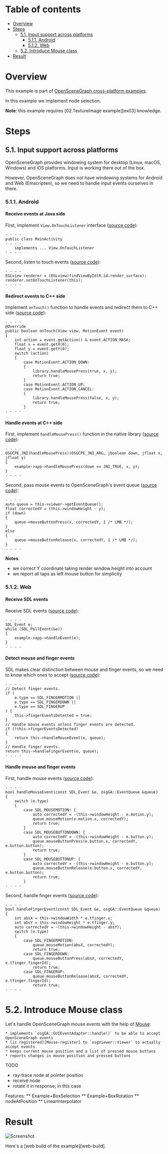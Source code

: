 
# Table of contents

* [Overview](#overview)
* [Steps](#steps)
    * [5.1. Input support across platforms](#input-support)
        * [5.1.1. Android](#input-android)
        * [5.1.2. Web](#input-web)
    * [5.2. Introduce Mouse class](#mouse)
* [Result](#result)

<a name="overview"/>

# Overview

This example is part of [OpenSceneGraph cross-platform examples][osgcpe].

In this example we implement node selection.

**Note**: this example requires [02.TextureImage example][ex03] knowledge.

<a name="steps"/>

# Steps

<a name="input-support"/>

## 5.1. Input support across platforms

OpenSceneGraph provides windowing system for desktop (Linux, macOS, Windows)
and iOS platforms. Input is working there out of the box.

However, OpenSceneGraph does not have windowing systems for Android and Web
(Emscripten), so we need to handle input events ourselves in there.

### 5.1.1. Android

#### Receive events at Java side

First, implement `View.OnTouchListener` interface
([source code][android-receive-events-if]):

```
- - - -
public class MainActivity
- - - -
    implements ... View.OnTouchListener
- - - -
```

Second, listen to touch events ([source code][android-receive-events-listen]):

```
- - - -
EGLview renderer = (EGLview)findViewById(R.id.render_surface);
renderer.setOnTouchListener(this);
- - - -
```

#### Redirect events to C++ side

Implement `onTouch()` function to handle events and redirect them to C++ side
([source code][android-redirect-events]):

```
- - - -
@Override
public boolean onTouch(View view, MotionEvent event)
{
    int action = event.getAction() & event.ACTION_MASK;
    float x = event.getX(0);
    float y = event.getY(0);
    switch (action)
    {
        case MotionEvent.ACTION_DOWN:
        {
            library.handleMousePress(true, x, y);
            return true;
        }
        case MotionEvent.ACTION_UP:
        case MotionEvent.ACTION_CANCEL:
        {
            library.handleMousePress(false, x, y);
            return true;
        }
- - - -
```

#### Handle events at C++ side

First, implement `handleMousePress()` function in the native library
([source code][android-receive-events-native]):

```
- - - -
OSGCPE_JNI(handleMousePress)(OSGCPE_JNI_ARG, jboolean down, jfloat x, jfloat y)
{
    example->app->handleMousePress(down == JNI_TRUE, x, y);
}
- - - -
```

Second, pass mouse events to OpenSceneGraph's event queue
([source code][android-pass-events]):

```
- - - -
auto queue = this->viewer->getEventQueue();
float correctedY = (this->windowHeight - y);
if (down)
{
    queue->mouseButtonPress(x, correctedY, 1 /* LMB */);
}
else
{
    queue->mouseButtonRelease(x, correctedY, 1 /* LMB */);
}
- - - -
```

**Notes**:

* we correct Y coordinate taking render window height into account
* we report all taps as left mouse button for simplicity

### 5.1.2. Web

#### Receive SDL events

Receive SDL events ([source code][web-receive-events]):

```
- - - -
SDL_Event e;
while (SDL_PollEvent(&e))
{
    example->app->handleEvent(e);
}
- - - -
```

#### Detect mouse and finger events

SDL makes clear distinction between mouse and finger events, so we need to
know which ones to accept ([source code][web-detect-event-source]):

```
- - - -
// Detect finger events.
if (
    e.type == SDL_FINGERMOTION ||
    e.type == SDL_FINGERDOWN ||
    e.type == SDL_FINGERUP
) {
    this->fingerEventsDetected = true;
}
// Handle mouse events unless finger events are detected.
if (!this->fingerEventsDetected)
{
    return this->handleMouseEvent(e, queue);
}
// Handle finger events.
return this->handleFingerEvent(e, queue);
- - - -
```

#### Handle mouse and finger events

First, handle mouse events ([source code][web-handle-mouse-events]):

```
- - - -
bool handleMouseEvent(const SDL_Event &e, osgGA::EventQueue &queue)
{
    switch (e.type)
    {
        case SDL_MOUSEMOTION: {
            auto correctedY = -(this->windowHeight - e.motion.y);
            queue.mouseMotion(e.motion.x, correctedY);
            return true;
        }
        case SDL_MOUSEBUTTONDOWN: {
            auto correctedY = -(this->windowHeight - e.button.y);
            queue.mouseButtonPress(e.button.x, correctedY, e.button.button);
            return true;
        }
        case SDL_MOUSEBUTTONUP: {
            auto correctedY = -(this->windowHeight - e.button.y);
            queue.mouseButtonRelease(e.button.x, correctedY, e.button.button);
            return true;
        }
- - - -
```

Second, handle finger events ([source code][web-handle-finger-events]):

```
- - - -
bool handleFingerEvent(const SDL_Event &e, osgGA::EventQueue &queue)
{
    int absX = this->windowWidth * e.tfinger.x;
    int absY = this->windowHeight * e.tfinger.y;
    auto correctedY = -(this->windowHeight - absY);
    switch (e.type)
    {
        case SDL_FINGERMOTION:
            queue.mouseMotion(absX, correctedY);
            return true;
        case SDL_FINGERDOWN:
            queue.mouseButtonPress(absX, correctedY, e.tfinger.fingerId);
            return true;
        case SDL_FINGERUP:
            queue.mouseButtonRelease(absX, correctedY, e.tfinger.fingerId);
            return true;
- - - -
```

<a name="mouse"/>

# 5.2. Introduce Mouse class

Let's handle OpenSceneGraph mouse events with the help of
[Mouse][Mouse]:

    * implements `osgGA::GUIEventAdapter::handle()` to be able to accept OpenSceneGraph events
    * [is registered][Mouse-register] to `osgViewer::Viewer` to actually accept events
    * keeps current mouse position and a list of pressed mouse buttons
    * reports changes in mouse position and pressed buttons


TODO

* ray-trace node at pointer position
* receive node
* rotate it in response, in this case

Features:
** Example+BoxSelection
** Example+BoxRotation
** nodeAtPosition
** LinearInterpolator


<a name="result"/>

# Result

![Screenshot](shot.png)

Here's a [web build of the example][web-build].

[osgcpe]: https://github.com/OGStudio/openscenegraph-cross-platform-examples
[ex02]: ../02.TextureImage

[android-receive-events-if]: android/app/src/main/java/MainActivity.java#L79
[android-receive-events-listen]: android/app/src/main/java/MainActivity.java#L126
[android-redirect-events]: android/app/src/main/java/MainActivity.java#L131
[android-receive-events-native]: android/app/src/main/cpp/library.cpp#L71
[android-pass-events]: android/app/src/main/cpp/main.h#L163

[web-receive-events]: web/src/main.cpp#L38
[web-detect-event-source]: web/src/main.h#L169
[web-handle-mouse-events]: web/src/main.h#L221
[web-handle-finger-events]: web/src/main.h#L199

[Mouse]: desktop/src/input.h#L95
[Mouse-register]: desktop/src/main.h#L244
